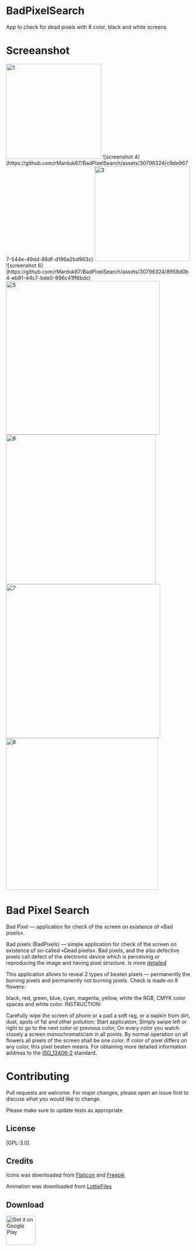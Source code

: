 # BadPixelSearch

App to check for dead pixels with 8 color, black and white screens

# Screeanshot


<img width="260" alt="1" src="https://github.com/user-attachments/assets/5c3d83ca-25e9-42fb-ba4b-e297665629fd" />
![screenshot 4](https://github.com/rMarduk87/BadPixelSearch/assets/30796324/c9de9677-544e-49dd-88df-d196a2bd963c)
<img width="260" alt="3" src="https://github.com/user-attachments/assets/9c9af009-1f78-4c11-8d05-fda2e581f9cf" />
![screenshot 6](https://github.com/rMarduk87/BadPixelSearch/assets/30796324/8958d0b4-eb91-44c7-bde0-896c41ff6bdc)
<img width="420" alt="5" src="https://github.com/rMarduk87/BadPixelSearch/assets/30796324/175bb45d-07ce-4bfe-ae26-379fedf2584a">
<img width="409" alt="6" src="https://github.com/rMarduk87/BadPixelSearch/assets/30796324/c60bf71a-f360-4292-955e-75fcc82969ed">
<img width="421" alt="7" src="https://github.com/rMarduk87/BadPixelSearch/assets/30796324/43376080-bd63-4ce7-be06-948bdf176b43">
<img width="415" alt="8" src="https://github.com/rMarduk87/BadPixelSearch/assets/30796324/0d7b631c-f46c-4624-b66d-5b93f71b950b">


# Bad Pixel Search

Bad Pixel — application for check of the screen on existence of «Bad pixels».

Bad pixels (BadPixels) — simple application for check of the screen on existence of so-called «Dead pixels». Bad pixels, and the also defective pixels call defect of the electronic device which is perceiving or reproducing the image and having pixel structure. Is more <a href="https://en.wikipedia.org/wiki/Defective_pixel">detailed</a>

This application allows to reveal 2 types of beaten pixels — permanently the burning pixels and permanently not burning pixels. Check is made on 8 flowers:

black,
red,
green,
blue,
cyan,
magenta,
yellow,
white the RGB, CMYK color spaces and white color.
INSTRUCTION:

Carefully wipe the screen of phone or a pad a soft rag, or a napkin from dirt, dust, spots of fat and other pollution;
Start application;
Simply swipe left or right to go to the next color or previous color;
On every color you watch closely a screen monochromaticism in all points. By normal operation on all flowers all pixels of the screen shall be one color. If color of pixel differs on any color, this pixel beaten means.
For obtaining more detailed information address to the <a href="https://en.wikipedia.org/wiki/ISO_13406-2">ISO_13406-2</a> standard.

# Contributing
Pull requests are welcome. For major changes, please open an issue first to discuss what you would like to change.

Please make sure to update tests as appropriate

## License
[GPL-3.0]

## Credits
Icons was downloaded from [Flaticon](https://www.flaticon.com) and [Freepik](https://www.freepik.com)

Animation was downloaded from [LottieFiles](https://lottiefiles.com)

## Download
[<img src="https://play.google.com/intl/en_us/badges/images/generic/en_badge_web_generic.png"
      alt="Get it on Google Play"
      height="80">](https://play.google.com/store/apps/details?id=rpt.tool.badpixelsearch)
